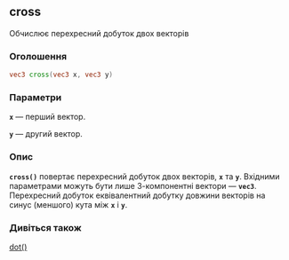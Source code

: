 ## cross
Обчислює перехресний добуток двох векторів

### Оголошення
```glsl
vec3 cross(vec3 x, vec3 y)
```

### Параметри
**```x```** — перший вектор.

**```y```** — другий вектор.

### Опис
**```cross()```** повертає перехресний добуток двох векторів, **`x`** та **`y`**. Вхідними параметрами можуть бути лише 3-компонентні вектори — **`vec3`**. Перехресний добуток еквівалентний добутку довжини векторів на синус (меншого) кута між **`x`** і **`y`**.

### Дивіться також
[dot()](/glossary/?lan=ua&search=dot)
